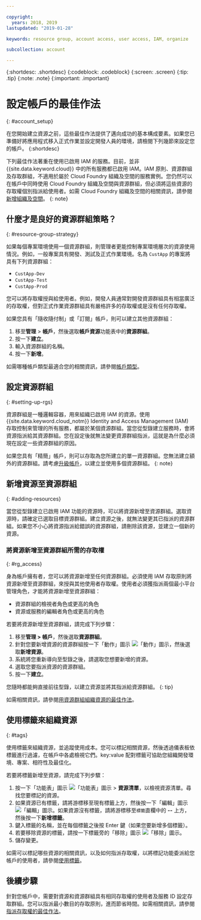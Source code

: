 ```yaml
---

copyright:
  years: 2018, 2019
lastupdated: "2019-01-28"

keywords: resource group, account access, user access, IAM, organize

subcollection: account

---
```


{:shortdesc: .shortdesc}
{:codeblock: .codeblock}
{:screen: .screen}
{:tip: .tip}
{:note: .note}
{:important: .important}


# 設定帳戶的最佳作法
{: #account_setup}

在您開始建立資源之前，這些最佳作法提供了邁向成功的基本構成要素。如果您已準備好將應用程式移入正式作業並設定開發人員的環境，請檢閱下列幾節來設定您的帳戶。
{:shortdesc}

下列最佳作法著重在使用已啟用 IAM 的服務。目前，並非 {{site.data.keyword.cloud}} 中的所有服務都已啟用 IAM。IAM 原則、資源群組及存取群組，不適用於屬於 Cloud Foundry 組織及空間的服務實例。您仍然可以在帳戶中同時使用 Cloud Foundry 組織及空間與資源群組，但必須將這些資源的存取權個別指派給使用者。如需 Cloud Foundry 組織及空間的相關資訊，請參閱[新增組織及空間](/docs/account?topic=account-orgsspacesusers)。
{: note}

## 什麼才是良好的資源群組策略？
{: #resource-group-strategy}

如果每個專案環境使用一個資源群組，則管理者更能控制專案環境層次的資源使用情況。例如，一般專案具有開發、測試及正式作業環境。名為 `CustApp` 的專案將具有下列資源群組：

* `CustApp-Dev`
* `CustApp-Test`
* `CustApp-Prod`

您可以將存取權授與給使用者。例如，開發人員通常對開發資源群組具有相當廣泛的存取權，但對正式作業資源群組具有嚴格許多的存取權或是沒有任何存取權。

如果您具有「隨收隨付制」或「訂閱」帳戶，則可以建立其他資源群組：

1. 移至**管理** > **帳戶**，然後選取**帳戶資源**功能表中的**資源群組**。
3. 按一下**建立**。
4. 輸入資源群組的名稱。
5. 按一下**新增**。

如需哪種帳戶類型最適合您的相關資訊，請參閱[帳戶類型](/docs/account?topic=account-accounts)。


## 設定資源群組
{: #setting-up-rgs}

資源群組是一種邏輯容器，用來組織已啟用 IAM 的資源。使用 {{site.data.keyword.cloud_notm}} Identity and Access Management (IAM) 存取控制來管理的所有服務，都屬於某個資源群組。當您從型錄建立服務時，會將資源指派給其資源群組。您在設定後就無法變更資源群組指派，這就是為什麼必須現在設定一些資源群組的原因。

如果您具有「精簡」帳戶，則可以存取為您所建立的單一資源群組。您無法建立額外的資源群組。請考慮[升級帳戶](/docs/account?topic=account-upgrading-account)，以建立並使用多個資源群組。
{: note}


## 新增資源至資源群組
{: #adding-resources}

當您從型錄建立已啟用 IAM 功能的資源時，可以將資源新增至資源群組。選取資源時，請確定已選取目標資源群組。建立資源之後，就無法變更其已指派的資源群組。如果您不小心將資源指派給錯誤的資源群組，請刪除該資源，並建立一個新的資源。

### 將資源新增至資源群組所需的存取權
{: #rg_access}

身為帳戶擁有者，您可以將資源新增至任何資源群組。必須使用 IAM 存取原則將資源新增至資源群組，來授與其他使用者存取權。使用者必須獲指派兩個最小平台管理角色，才能將資源新增至資源群組：

* 資源群組的檢視者角色或更高的角色
* 資源或服務的編輯者角色或更高的角色

若要將資源新增至資源群組，請完成下列步驟：

1. 移至**管理 > 帳戶**，然後選取**資源群組**。
2. 針對您要新增資源的資源群組按一下「動作」圖示 ![「動作」圖示](../icons/action-menu-icon.svg)，然後選取**新增資源**。
3. 系統將您重新導向至型錄之後，請選取您想要新增的資源。
4. 選取您要指派資源的資源群組。
5. 按一下**建立**。

您隨時都能夠直接前往型錄，以建立資源並將其指派給資源群組。
{: tip}

如需相關資訊，請參閱[用資源群組組織資源的最佳作法](/docs/resources?topic=resources-bp_resourcegroups)。


## 使用標籤來組織資源
{: #tags}

使用標籤來組織資源，並追蹤使用成本。您可以標記相關資源，然後透過儀表板依標籤進行過濾，在帳戶中各處檢視它們。key:value 配對標籤可協助您組織開發環境、專案、相符性及最佳化。

若要將標籤新增至資源，請完成下列步驟：

1. 按一下「功能表」圖示 ![「功能表」圖示](../icons/icon_hamburger.svg) > **資源清單**，以檢視資源清單。尋找您要標記的資源。
2. 如果資源已有標籤，請將游標移至現有標籤上方，然後按一下「編輯」圖示 ![「編輯」圖示](../icons/edit-tagging.svg)。如果資源沒有標籤，請將游標移至`標籤`直欄中的 **--** 上方，然後按一下**新增標籤**。
3. 鍵入標籤的名稱，並在每個標籤之後按 Enter 鍵（如果您要新增多個標籤）。
4. 若要移除資源的標籤，請按一下標籤旁的「移除」圖示 ![「移除」圖示](../icons/close-tagging.svg)。
5. 儲存變更。

如需可以標記哪些資源的相關資訊，以及如何指派存取權，以將標記功能委派給您帳戶的使用者，請參閱[使用標籤](/docs/resources?topic=resources-tag)。


## 後續步驟

針對您帳戶中，需要對資源和資源群組具有相同存取權的使用者及服務 ID 設定存取群組。您可以指派最小數目的存取原則，進而節省時間。如需相關資訊，請參閱[指派存取權的最佳作法](/docs/iam?topic=iam-cfaccess)。
